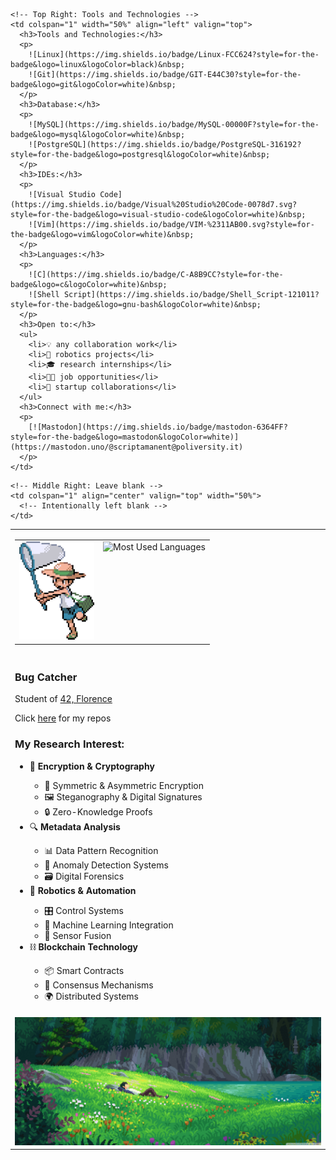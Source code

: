 <table>
  <!-- Top Section: Most Used Languages and Profile Image (Up Left) -->
  <tr>
    <td colspan="1" width="50%" align="left" valign="top">
      <table>
        <tr>
          <td align="center" valign="top">
            <img src="https://github.com/buggcatcher/BOX/blob/main/bugcatcher.png?raw=true" alt="Bug Catcher Image" width="120" />
          </td>
          <td align="center" valign="top">
            <img src="https://github-readme-stats.vercel.app/api/top-langs?username=buggcatcher&show_icons=true&locale=en&layout=compact&theme=default" alt="Most Used Languages" />
          </td>
        </tr>
      </table>
    </td>

    <!-- Top Right: Tools and Technologies -->
    <td colspan="1" width="50%" align="left" valign="top">
      <h3>Tools and Technologies:</h3>
      <p>
        ![Linux](https://img.shields.io/badge/Linux-FCC624?style=for-the-badge&logo=linux&logoColor=black)&nbsp;
        ![Git](https://img.shields.io/badge/GIT-E44C30?style=for-the-badge&logo=git&logoColor=white)&nbsp;
      </p>
      <h3>Database:</h3>
      <p>
        ![MySQL](https://img.shields.io/badge/MySQL-00000F?style=for-the-badge&logo=mysql&logoColor=white)&nbsp;
        ![PostgreSQL](https://img.shields.io/badge/PostgreSQL-316192?style=for-the-badge&logo=postgresql&logoColor=white)&nbsp;
      </p>
      <h3>IDEs:</h3>
      <p>
        ![Visual Studio Code](https://img.shields.io/badge/Visual%20Studio%20Code-0078d7.svg?style=for-the-badge&logo=visual-studio-code&logoColor=white)&nbsp;
        ![Vim](https://img.shields.io/badge/VIM-%2311AB00.svg?style=for-the-badge&logo=vim&logoColor=white)&nbsp;
      </p>
      <h3>Languages:</h3>
      <p>
        ![C](https://img.shields.io/badge/C-A8B9CC?style=for-the-badge&logo=c&logoColor=white)&nbsp;
        ![Shell Script](https://img.shields.io/badge/Shell_Script-121011?style=for-the-badge&logo=gnu-bash&logoColor=white)&nbsp;
      </p>
      <h3>Open to:</h3>
      <ul>
        <li>💡 any collaboration work</li>
        <li>🔧 robotics projects</li>
        <li>🎓 research internships</li>
        <li>🧑‍💼 job opportunities</li>
        <li>🚀 startup collaborations</li>
      </ul>
      <h3>Connect with me:</h3>
      <p>
        [![Mastodon](https://img.shields.io/badge/mastodon-6364FF?style=for-the-badge&logo=mastodon&logoColor=white)](https://mastodon.uno/@scriptamanent@poliversity.it)
      </p>
    </td>
  </tr>

  <!-- Middle Left: Research Interest -->
  <tr>
    <td colspan="1" align="left" valign="top" width="50%">
      <h3>Bug Catcher</h3>
      <p>Student of <a href="https://youtu.be/7gWlz_nhPJk">42, Florence</a></p>
      <p>Click <a href="https://github.com/buggcatcher?tab=repositories">here</a> for my repos</p>
      <h3>My Research Interest:</h3>
      <ul>
        <li>🔐 <strong>Encryption & Cryptography</strong></li>
        <ul>
          <li>🔑 Symmetric & Asymmetric Encryption</li>
          <li>🖼️ Steganography & Digital Signatures</li>
          <li>🔒 Zero-Knowledge Proofs</li>
        </ul>
        <li>🔍 <strong>Metadata Analysis</strong></li>
        <ul>
          <li>📊 Data Pattern Recognition</li>
          <li>🎯 Anomaly Detection Systems</li>
          <li>🗃️ Digital Forensics</li>
        </ul>
        <li>🤖 <strong>Robotics & Automation</strong></li>
        <ul>
          <li>🎛️ Control Systems</li>
          <li>🧠 Machine Learning Integration</li>
          <li>📡 Sensor Fusion</li>
        </ul>
        <li>⛓️ <strong>Blockchain Technology</strong></li>
        <ul>
          <li>📦 Smart Contracts</li>
          <li>🔏 Consensus Mechanisms</li>
          <li>🌍 Distributed Systems</li>
        </ul>
      </ul>
    </td>

    <!-- Middle Right: Leave blank -->
    <td colspan="1" align="center" valign="top" width="50%">
      <!-- Intentionally left blank -->
    </td>
  </tr>

  <!-- Bottom Section: Wide Nature Image -->
  <tr>
    <td colspan="2" align="center">
      <img src="https://github.com/buggcatcher/BOX/blob/main/pixel_art-wallpaper-3440x1440.jpg?raw=true" alt="Pixel Art Wallpaper" width="100%" />
    </td>
  </tr>
</table>



<!-- 
----
[<img src="https://github-profile-trophy.vercel.app/?username=durgeshsamariya&row=2&column=3" />](https://github.com/ryo-ma/github-profile-trophy)
[<img src="https://github-readme-stats.vercel.app/api?username=durgeshsamariya&theme=algolia&count_private=true&include_all_commits=true&show_icons=true" />](https://github.com/anuraghazra/github-readme-stats)
[![GitHub Streak](https://github-readme-streak-stats.herokuapp.com/?user=durgeshsamariya&theme=dark)](https://github.com/DenverCoder1/github-readme-streak-stats)
[![Durgesh's Top Langs](https://github-readme-stats.vercel.app/api/top-langs/?username=themlphdstudent&theme=algolia&hide=Jupyter&layout=compact&show_icons=true)](https://github.com/anuraghazra/github-readme-stats)
 -->
